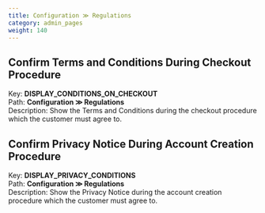 ```yaml
---
title: Configuration ≫ Regulations
category: admin_pages
weight: 140 
---
```


<h2 id="confirm_terms_and_conditions_during_checkout_procedure">Confirm Terms and Conditions During Checkout Procedure</h2>

<div class='indent'>Key: <b>DISPLAY_CONDITIONS_ON_CHECKOUT</b><br />
Path: <b>Configuration ≫ Regulations</b><br />
Description: Show the Terms and Conditions during the checkout procedure which the customer must agree to.</div>


<h2 id="confirm_privacy_notice_during_account_creation_procedure">Confirm Privacy Notice During Account Creation Procedure</h2>

<div class='indent'>Key: <b>DISPLAY_PRIVACY_CONDITIONS</b><br />
Path: <b>Configuration ≫ Regulations</b><br />
Description: Show the Privacy Notice during the account creation procedure which the customer must agree to.</div>


